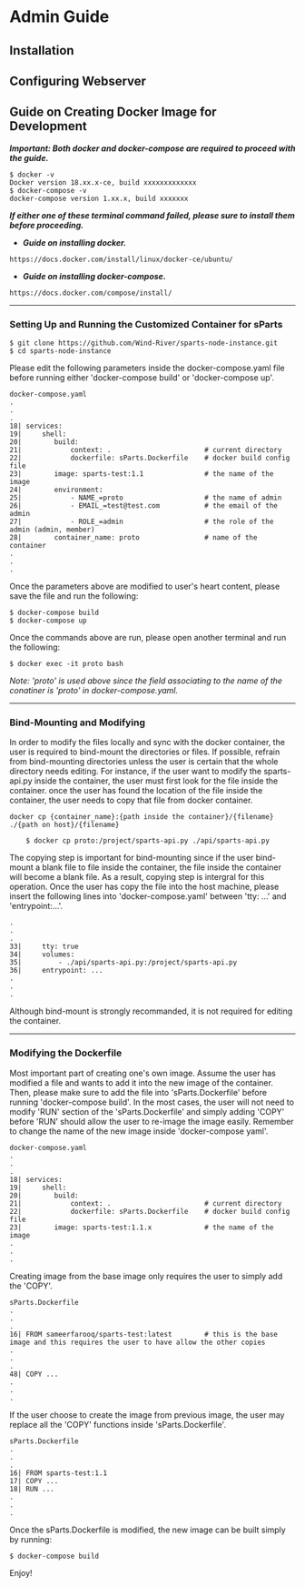 # Admin Guide

## Installation

## Configuring Webserver

## Guide on Creating Docker Image for Development

**_Important: Both docker and docker-compose are required to proceed with the guide._**

```
$ docker -v
Docker version 18.xx.x-ce, build xxxxxxxxxxxxx
$ docker-compose -v
docker-compose version 1.xx.x, build xxxxxxx
```

**_If either one of these terminal command failed, please sure to install them before proceeding._**

* **_Guide on installing docker._**

```
https://docs.docker.com/install/linux/docker-ce/ubuntu/
```

* **_Guide on installing docker-compose._**

```
https://docs.docker.com/compose/install/
```

<hr>

### Setting Up and Running the Customized Container for sParts


```
$ git clone https://github.com/Wind-River/sparts-node-instance.git
$ cd sparts-node-instance
```

Please edit the following parameters inside the docker-compose.yaml file before running either 'docker-compose build' or 'docker-compose up'.

```
docker-compose.yaml
.
.
.
18| services:
19|     shell:
20|        build:
21|            context: .                       # current directory
22|            dockerfile: sParts.Dockerfile    # docker build config file
23|        image: sparts-test:1.1               # the name of the image
24|        environment:
25|            - NAME_=proto                    # the name of admin
26|            - EMAIL_=test@test.com           # the email of the admin 
27|            - ROLE_=admin                    # the role of the admin (admin, member)
28|        container_name: proto                # name of the container
.
.
.
```

Once the parameters above are modified to user's heart content, please save the file and run the following:

```
$ docker-compose build
$ docker-compose up
```

Once the commands above are run, please open another terminal and run the following:

```
$ docker exec -it proto bash
```

_Note: 'proto' is used above since the field associating to the name of the conatiner is 'proto' in docker-compose.yaml._

<hr>

### Bind-Mounting and Modifying

In order to modify the files locally and sync with the docker container, the user is required to bind-mount the directories or files. If possible, refrain from bind-mounting directories unless the user is certain that the whole directory needs editing. For instance, if the user want to modify the sparts-api.py inside the container, the user must first look for the file inside the container. once the user has found the location of the file inside the container, the user needs to copy that file from docker container.

```
docker cp {container_name}:{path inside the container}/{filename} ./{path on host}/{filename}

	$ docker cp proto:/project/sparts-api.py ./api/sparts-api.py
```

The copying step is important for bind-mounting since if the user bind-mount a blank file to file inside the container, the file inside the container will become a blank file. As a result, copying step is intergral for this operation. Once the user has copy the file into the host machine, please insert the following lines into 'docker-compose.yaml' between 'tty: ...' and 'entrypoint:...'.

```
.
.
.
33|		tty: true
34|		volumes:
35|			- ./api/sparts-api.py:/project/sparts-api.py
36|		entrypoint: ...
.
.
.
```

Although bind-mount is strongly recommanded, it is not required for editing the container.

<hr>

<h3>Modifying the Dockerfile</h3>

Most important part of creating one's own image. Assume the user has modified a file and wants to add it into the new image of the container. Then, please make sure to add the file into 'sParts.Dockerfile' before running 'docker-compose build'. In the most cases, the user will not need to modify 'RUN' section of the 'sParts.Dockerfile' and simply adding 'COPY' before 'RUN' should allow the user to re-image the image easily. Remember to change the name of the new image inside 'docker-compose yaml'.

```
docker-compose.yaml
.
.
.
18| services:
19|     shell:
20|        build:
21|            context: .                       # current directory
22|            dockerfile: sParts.Dockerfile    # docker build config file
23|        image: sparts-test:1.1.x             # the name of the image
.
.
.
```

Creating image from the base image only requires the user to simply add the 'COPY'. 

```
sParts.Dockerfile
.
.
.
16|	FROM sameerfarooq/sparts-test:latest		# this is the base image and this requires the user to have allow the other copies
.
.
.
48| COPY ...
.
.
.
```

If the user choose to create the image from previous image, the user may replace all the 'COPY' functions inside 'sParts.Dockerfile'.

```
sParts.Dockerfile
.
.
.
16| FROM sparts-test:1.1
17| COPY ...
18| RUN ...
.
.
.
```

Once the sParts.Dockerfile is modified, the new image can be built simply by running:

```
$ docker-compose build
```

Enjoy!
